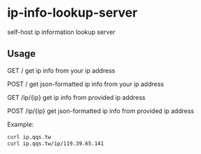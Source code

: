 # ip-info-lookup-server
self-host ip information lookup server


## Usage
GET / get ip info from your ip address

POST / get json-formatted ip info from your ip address

GET /ip/{ip} get ip info from provided ip address

POST /ip/{ip} get json-formatted ip info from provided ip address

Example:
```bash
curl ip.qqs.tw
curl ip.qqs.tw/ip/119.39.65.141
```